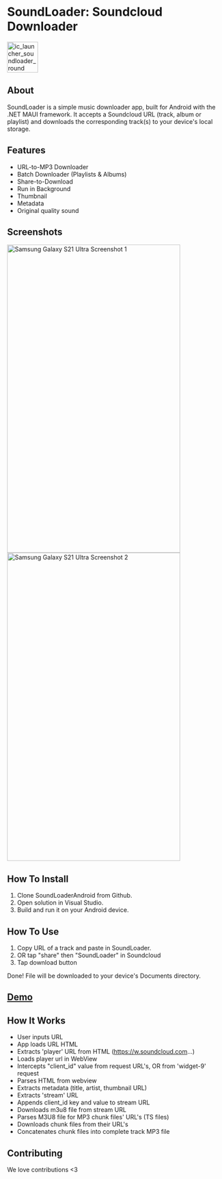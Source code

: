 # SoundLoader: Soundcloud Downloader

<img width="72" height="72" alt="ic_launcher_soundloader_round" src="https://github.com/user-attachments/assets/1cd86fc9-3afa-415c-8bcf-6d0cd810ab82" />  


## About

SoundLoader is a simple music downloader app, built for Android with the .NET MAUI framework.  It accepts a Soundcloud URL (track, album or playlist) and downloads the corresponding track(s) to your device's local storage.


## Features

*  URL-to-MP3 Downloader
*  Batch Downloader (Playlists & Albums)
*  Share-to-Download
*  Run in Background
*  Thumbnail
*  Metadata
*  Original quality sound


## Screenshots

<img width="405" height="720" alt="Samsung Galaxy S21 Ultra Screenshot 1" src="https://github.com/user-attachments/assets/ae7b687a-7609-4f2a-b28a-54cd3d7710dd" />
<img width="405" height="720" alt="Samsung Galaxy S21 Ultra Screenshot 2" src="https://github.com/user-attachments/assets/cc057454-9e08-4ad9-b9d1-49dbfd81e113" />


## How To Install

1.  Clone SoundLoaderAndroid from Github.
2.  Open solution in Visual Studio.
3.  Build and run it on your Android device.


## How To Use

1.  Copy URL of a track and paste in SoundLoader.
2.  OR tap "share" then "SoundLoader" in Soundcloud
3.  Tap download button

Done!  File will be downloaded to your device's Documents directory.


## [Demo](https://youtu.be/Evi0wVs-WLI?si=z8fdNlIfUhn9m3Xa)


## How It Works

*  User inputs URL
*  App loads URL HTML
*  Extracts 'player' URL from HTML (https://w.soundcloud.com...)
*  Loads player url in WebView
*  Intercepts "client_id" value from request URL's, OR from 'widget-9' request
*  Parses HTML from webview
*  Extracts metadata (title, artist, thumbnail URL)
*  Extracts 'stream' URL
*  Appends client_id key and value to stream URL
*  Downloads m3u8 file from stream URL
*  Parses M3U8 file for MP3 chunk files' URL's (TS files)
*  Downloads chunk files from their URL's
*  Concatenates chunk files into complete track MP3 file


## Contributing

We love contributions <3
